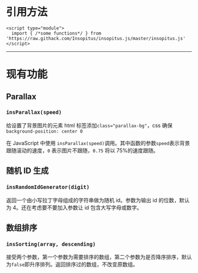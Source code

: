 # 引用方法
  ```
  <script type="module">
    import { /*some functions*/ } from 'https://raw.githack.com/Insopitus/insopitus.js/master/insopitus.js'    
  </script>
  ```

---
# 现有功能
## Parallax

### `insParallax(speed)`

给设置了背景图片的元素 html 标签添加`class="parallax-bg"`，css 确保`background-position: center 0`

在 JavaScript 中使用 `insParallax(speed)`调用。其中函数的参数`speed`表示背景跟随滚动的速度，`0` 表示图片不跟随，`0.75` 将以 75%的速度跟随。

## 随机 ID 生成

### `insRandomIdGenerator(digit)`

返回一个由小写拉丁字母组成的字符串做为随机 id。参数为输出 id 的位数，默认为 4。还在考虑要不要加入参数让 id 包含大写字母或数字。

## 数组排序

### `insSorting(array, descending)`

接受两个参数，第一个参数为需要排序的数组，第二个参数为是否降序排序，默认为`false`即升序排列。返回排序过的数组，不改变原数组。
